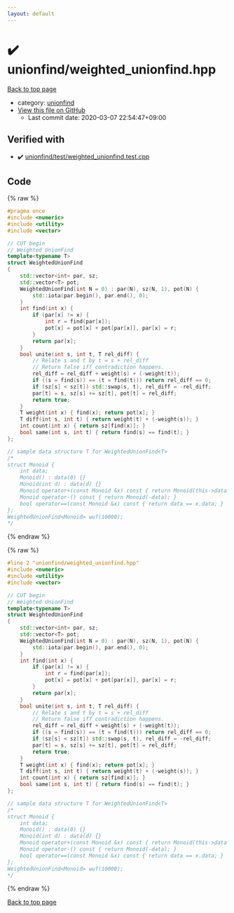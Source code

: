 ```yaml
---
layout: default
---
```


<!-- mathjax config similar to math.stackexchange -->
<script type="text/javascript" async
  src="https://cdnjs.cloudflare.com/ajax/libs/mathjax/2.7.5/MathJax.js?config=TeX-MML-AM_CHTML">
</script>
<script type="text/x-mathjax-config">
  MathJax.Hub.Config({
    TeX: { equationNumbers: { autoNumber: "AMS" }},
    tex2jax: {
      inlineMath: [ ['$','$'] ],
      processEscapes: true
    },
    "HTML-CSS": { matchFontHeight: false },
    displayAlign: "left",
    displayIndent: "2em"
  });
</script>

<script type="text/javascript" src="https://cdnjs.cloudflare.com/ajax/libs/jquery/3.4.1/jquery.min.js"></script>
<script src="https://cdn.jsdelivr.net/npm/jquery-balloon-js@1.1.2/jquery.balloon.min.js" integrity="sha256-ZEYs9VrgAeNuPvs15E39OsyOJaIkXEEt10fzxJ20+2I=" crossorigin="anonymous"></script>
<script type="text/javascript" src="../../assets/js/copy-button.js"></script>
<link rel="stylesheet" href="../../assets/css/copy-button.css" />


# :heavy_check_mark: unionfind/weighted_unionfind.hpp

<a href="../../index.html">Back to top page</a>

* category: <a href="../../index.html#05779a67d348d10b6c575a1ac0d9b972">unionfind</a>
* <a href="{{ site.github.repository_url }}/blob/master/unionfind/weighted_unionfind.hpp">View this file on GitHub</a>
    - Last commit date: 2020-03-07 22:54:47+09:00




## Verified with

* :heavy_check_mark: <a href="../../verify/unionfind/test/weighted_unionfind.test.cpp.html">unionfind/test/weighted_unionfind.test.cpp</a>


## Code

<a id="unbundled"></a>
{% raw %}
```cpp
#pragma once
#include <numeric>
#include <utility>
#include <vector>

// CUT begin
// Weighted UnionFind
template<typename T>
struct WeightedUnionFind
{
    std::vector<int> par, sz;
    std::vector<T> pot;
    WeightedUnionFind(int N = 0) : par(N), sz(N, 1), pot(N) {
        std::iota(par.begin(), par.end(), 0);
    }
    int find(int x) {
        if (par[x] != x) {
            int r = find(par[x]);
            pot[x] = pot[x] + pot[par[x]], par[x] = r;
        }
        return par[x];
    }
    bool unite(int s, int t, T rel_diff) {
        // Relate s and t by t = s + rel_diff
        // Return false iff contradiction happens.
        rel_diff = rel_diff + weight(s) + (-weight(t));
        if ((s = find(s)) == (t = find(t))) return rel_diff == 0;
        if (sz[s] < sz[t]) std::swap(s, t), rel_diff = -rel_diff; 
        par[t] = s, sz[s] += sz[t], pot[t] = rel_diff;
        return true;
    }
    T weight(int x) { find(x); return pot[x]; }
    T diff(int s, int t) { return weight(t) + (-weight(s)); }
    int count(int x) { return sz[find(x)]; }
    bool same(int s, int t) { return find(s) == find(t); }
};

// sample data structure T for WeightedUnionFind<T>
/*
struct Monoid {
    int data;
    Monoid() : data(0) {}
    Monoid(int d) : data(d) {}
    Monoid operator+(const Monoid &x) const { return Monoid(this->data + x.data); }
    Monoid operator-() const { return Monoid(-data); }
    bool operator==(const Monoid &x) const { return data == x.data; }
};
WeightedUnionFind<Monoid> wuf(10000);
*/

```
{% endraw %}

<a id="bundled"></a>
{% raw %}
```cpp
#line 2 "unionfind/weighted_unionfind.hpp"
#include <numeric>
#include <utility>
#include <vector>

// CUT begin
// Weighted UnionFind
template<typename T>
struct WeightedUnionFind
{
    std::vector<int> par, sz;
    std::vector<T> pot;
    WeightedUnionFind(int N = 0) : par(N), sz(N, 1), pot(N) {
        std::iota(par.begin(), par.end(), 0);
    }
    int find(int x) {
        if (par[x] != x) {
            int r = find(par[x]);
            pot[x] = pot[x] + pot[par[x]], par[x] = r;
        }
        return par[x];
    }
    bool unite(int s, int t, T rel_diff) {
        // Relate s and t by t = s + rel_diff
        // Return false iff contradiction happens.
        rel_diff = rel_diff + weight(s) + (-weight(t));
        if ((s = find(s)) == (t = find(t))) return rel_diff == 0;
        if (sz[s] < sz[t]) std::swap(s, t), rel_diff = -rel_diff; 
        par[t] = s, sz[s] += sz[t], pot[t] = rel_diff;
        return true;
    }
    T weight(int x) { find(x); return pot[x]; }
    T diff(int s, int t) { return weight(t) + (-weight(s)); }
    int count(int x) { return sz[find(x)]; }
    bool same(int s, int t) { return find(s) == find(t); }
};

// sample data structure T for WeightedUnionFind<T>
/*
struct Monoid {
    int data;
    Monoid() : data(0) {}
    Monoid(int d) : data(d) {}
    Monoid operator+(const Monoid &x) const { return Monoid(this->data + x.data); }
    Monoid operator-() const { return Monoid(-data); }
    bool operator==(const Monoid &x) const { return data == x.data; }
};
WeightedUnionFind<Monoid> wuf(10000);
*/

```
{% endraw %}

<a href="../../index.html">Back to top page</a>

